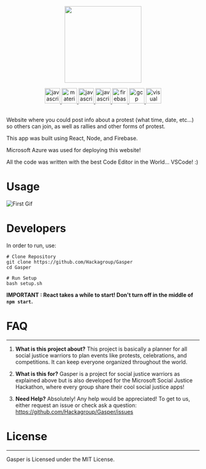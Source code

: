 <p align="center"><a href="#" target="_blank"><img width="200"src="https://dewey.tailorbrands.com/production/brand_version_mockup_image/60/4074325060_502fb955-b055-4818-b9b2-bcebb9b65e79.png?cb=1604734898"></a></p>

<div align="center">
<a href="https://https://reactjs.org/" target="_blank"> <img src="https://www.vectorlogo.zone/logos/reactjs/reactjs-icon.svg" alt="javascript" width="40" height="40"/> </a>
<a href="https://https://reactjs.org/" target="_blank"> <img src="https://material-ui.com/static/logo.png" alt="material-ui" width="40" height="40"/> </a>
<a href="https://nodejs.org/" target="_blank"> <img src="https://www.vectorlogo.zone/logos/nodejs/nodejs-icon.svg" alt="javascript" width="40" height="40"/> </a>
<a href="https://nodejs.org/" target="_blank"> <img src="https://www.vectorlogo.zone/logos/expressjs/expressjs-icon.svg" alt="javascript" width="40" height="40"/> </a>
<a href="https://firebase.google.com/" target="_blank"> <img src="https://www.vectorlogo.zone/logos/firebase/firebase-icon.svg" alt="firebase" width="40" height="40"/> </a> 
<a href="https://azure.microsoft.com/" target="_blank"> <img src="https://www.vectorlogo.zone/logos/microsoft_azure/microsoft_azure-icon.svg" alt="gcp" width="40" height="40"/> </a>
<a href="https://code.visualstudio.com/" target="_blank"> <img src="https://www.vectorlogo.zone/logos/visualstudio_code/visualstudio_code-icon.svg" alt="visual code" width="40" height="40"/> </a>
</div>
<br>


Website where you could post info about a protest (what time, date, etc...) 
so others can join, as well as rallies and other forms of protest.

This app was built using React, Node, and Firebase. 

Microsoft Azure was used for deploying this website! 

All the code was written with the best Code Editor in the World... VSCode! :)


# Usage
![First Gif](https://media1.giphy.com/media/vVFmFEeCYPQpS3fd3S/giphy.gif)

# Developers

<p>In order to run, use:</p>

```
# Clone Repository
git clone https://github.com/Hackagroup/Gasper
cd Gasper

# Run Setup
bash setup.sh
```

<b>IMPORTANT : React takes a while to start! Don't turn off in the middle of `npm start`.</b>


# FAQ
---

1) **What is this project about?**
 This project is basically a planner for all social justice warriors
 to plan events like protests, celebrations, and competitions. It can keep
 everyone organized throughout the world.

2) **What is this for?**
 Gasper is a project for social justice warriors as explained above but
 is also developed for the Microsoft Social Justice Hackathon, where
 every group share their cool social justice apps!

3) **Need Help?**
 Absolutely! Any help would be appreciated! To get to us, either request an
 issue or check ask a question: https://github.com/Hackagroup/Gasper/issues

# License
---

Gasper is Licensed under the MIT License.
